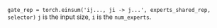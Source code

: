 `gate_rep = torch.einsum('ij..., ji -> j...', experts_shared_rep, selector)` `j` is the input size, `i` is the `num_experts`.